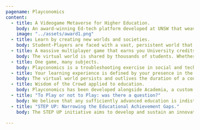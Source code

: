 ```yaml
---
pagename: Playconomics
content:
  - title: A Videogame Metaverse for Higher Education.
    body: An award-winning Ed-tech platform developed at UNSW that weaves the videogame metaverse with standard university material to create online courses that motivate, influence, and inspire learning as a fun, engaging and rewarding journey.
    image: "../assets/award1.png"
  - title: Learn by creating new worlds and societies.
    body: Student-Players are faced with a vast, persistent world that is full of potential. They use this world canvas have the opportunity to construct a society from the ground up.
  - title: A massive multiplayer game that earns you University credits.
    body: The virtual world is shared by thousands of students. Whether the virtual societies that arise stumbles on the same social and environmental issues we see in the real world is up to you. Your University credits depend on that!
  - title: One game, many subjects.
    body: Playconomics is a troubleshooting exercise in social and technical engineering, where economics, business, engineering, and medicine come together in a truly interdisciplinary effort, driven by a common transparent "game" language.
  - title: Your learning experience is defined by your presence in the virtual space.
    body: The virtual world persists and outlives the duration of a course. The goal of Playconomics is to create the most open-ended, multidisciplinary and fun teaching tool that ever existed.
  - title: Wisdom of the Crowd applied to education.
    body: Playconomics has been developed alongside Academia, a custom Learning Management System where students can test their knowledge and view their progress, with an emphasis on seamless integration and authoring collaboration.
  - title: "To Play or not to Play: was there a question?"
    body: We believe that any sufficiently advanced education is indistinguishable from fun, and that "Imagination is more important than knowledge. For knowledge is limited ... while imagination embraces the entire world..." (Einstein)
  - title: "STEP UP: Narrowing the Educational Achievement Gaps."
    body: The STEP UP initiative aims to develop and sustain an innovative, rigorous and interdisciplinary research agenda on Education. Think of it as a laboratory committed to identifying ‘what works’ in education and narrowing the educational achievement gaps.

---
```

